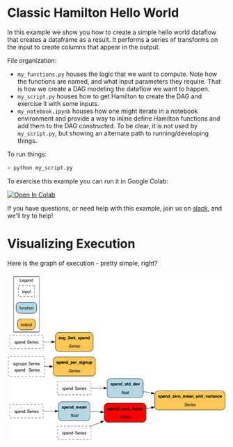 # Classic Hamilton Hello World

In this example we show you how to create a simple hello world dataflow that
creates a dataframe as a result. It performs a series of transforms on the
input to create columns that appear in the output.

File organization:

* `my_functions.py` houses the logic that we want to compute. Note how the functions are named, and what input
parameters they require. That is how we create a DAG modeling the dataflow we want to happen.
* `my_script.py` houses how to get Hamilton to create the DAG and exercise it with some inputs.
* `my_notebook.ipynb` houses how one might iterate in a notebook environment and provide a way to inline define Hamilton
functions and add them to the DAG constructed. To be clear, it is not used by `my_script.py`, but showing an alternate path
to running/developing things.

To run things:
```bash
> python my_script.py
```

To exercise this example you can run it in Google Colab:

[![Open In Colab](https://colab.research.google.com/assets/colab-badge.svg)
](https://colab.research.google.com/github/dagworks-inc/hamilton/blob/main/examples/hello_world/my_notebook.ipynb)


If you have questions, or need help with this example,
join us on [slack](https://join.slack.com/t/hamilton-opensource/shared_invite/zt-1bjs72asx-wcUTgH7q7QX1igiQ5bbdcg), and we'll try to help!

# Visualizing Execution
Here is the graph of execution - pretty simple, right?

![my_dag](my_dag.dot.png)
